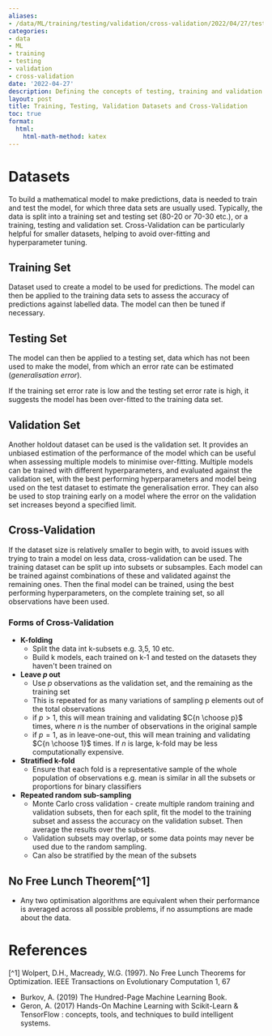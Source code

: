 ```yaml
---
aliases:
- /data/ML/training/testing/validation/cross-validation/2022/04/27/testing-validation
categories:
- data
- ML
- training
- testing
- validation
- cross-validation
date: '2022-04-27'
description: Defining the concepts of testing, training and validation sets
layout: post
title: Training, Testing, Validation Datasets and Cross-Validation
toc: true
format:
  html:
    html-math-method: katex
---
```


# Datasets

To build a mathematical model to make predictions, data is needed to train and test the model, for which three data sets are usually used. Typically, the data is split into a training set and testing set (80-20 or 70-30 etc.), or a training, testing and validation set. Cross-Validation can be particularly helpful for smaller datasets, helping to avoid over-fitting and hyperparameter tuning.

## Training Set

Dataset used to create a model to be used for predictions. The model can then be applied to the training data sets to assess the accuracy of predictions against labelled data. The model can then be tuned if necessary.

## Testing Set

The model can then be applied to a testing set, data which has not been used to make the model, from which an error rate can be estimated (_generalisation error_).

If the training set error rate is low and the testing set error rate is high, it suggests the model has been over-fitted to the training data set.

## Validation Set

Another holdout dataset can be used is the validation set. It provides an unbiased estimation of the performance of the model which can be useful when assessing multiple models to minimise over-fitting. Multiple models can be trained with different hyperparameters, and evaluated against the validation set, with the best performing hyperparameters and model being used on the test dataset to estimate the generalisation error. They can also be used to stop training early on a model where the error on the validation set increases beyond a specified limit.

## Cross-Validation

If the dataset size is relatively smaller to begin with, to avoid issues with trying to train a model on less data, cross-validation can be used. The training dataset can be split up into subsets or subsamples. Each model can be trained against combinations of these and validated against the remaining ones. Then the final model can be trained, using the best performing hyperparameters, on the complete training set, so all observations have been used.

### Forms of Cross-Validation

- **K-folding**
  - Split the data int k-subsets e.g. 3,5, 10 etc.
  - Build k models, each trained on k-1 and tested on the datasets they haven't been trained on
- **Leave $p$ out**
  - Use $p$ observations as the validation set, and the remaining as the training set
  - This is repeated for as many variations of sampling p elements out of the total observations
  - if $p>1$, this will mean training and validating $C{n \choose p}$ times, where $n$ is the number of observations in the original sample
  - if $p=1$, as in leave-one-out, this will mean training and validating $C{n \choose 1}$ times. If $n$ is large, k-fold may be less computationally expensive.
- **Stratified k-fold**
  - Ensure that each fold is a representative sample of the whole population of observations e.g. mean is similar in all the subsets or proportions for binary classifiers
- **Repeated random sub-sampling**
  - Monte Carlo cross validation - create multiple random training and validation subsets, then for each split, fit the model to the training subset and assess the accuracy on the validation subset. Then average the results over the subsets.
  - Validation subsets may overlap, or some data points may never be used due to the random sampling.
  - Can also be stratified by the mean of the subsets

## No Free Lunch Theorem[^1]

- Any two optimisation algorithms are equivalent when their performance is averaged across all possible problems, if no assumptions are made about the data.

# References

[^1] Wolpert, D.H., Macready, W.G. (1997). No Free Lunch Theorems for Optimization. IEEE Transactions on Evolutionary Computation 1, 67

- Burkov, A. (2019) The Hundred-Page Machine Learning Book.
- Geron, A. (2017) Hands-On Machine Learning with Scikit-Learn & TensorFlow : concepts, tools, and techniques to build intelligent systems.
